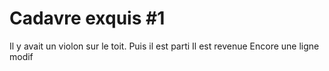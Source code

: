 # Cadavre exquis #1

Il y avait un violon sur le toit.
Puis il est parti
Il est revenue
Encore une ligne 
modif
